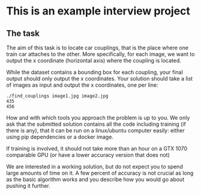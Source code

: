 # This is an example interview project
## The task
The aim of this task is to locate car couplings, that is the place where one train car attaches to the other. More specifically, for each image, we want to output the x coordinate (horizontal axis) where the coupling is located.

While the dataset contains a bounding box for each coupling, your final output should only output the x coordinates. Your solution should take a list of images as input and output the x coordinates, one per line:

```console
./find_couplings image1.jpg image2.jpg
435
456
```
How and with which tools you approach the problem is up to you. We only ask that the submitted solution contains all the code including training (if there is any), that it can be run on a linux/ubuntu computer easily: either using pip dependencies or a docker image.

If training is involved, it should not take more than an hour on a GTX 1070 comparable GPU (or have a lower accuracy version that does not)

We are interested in a working solution, but do not expect you to spend large amounts of time on it. A few percent of accuracy is not crucial as long as the basic algorithm works and you describe how you would go about pushing it further.